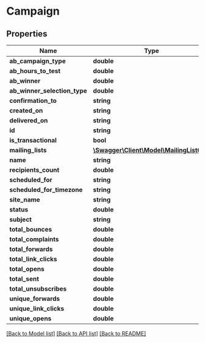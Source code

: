 # Campaign

## Properties
Name | Type | Description | Notes
------------ | ------------- | ------------- | -------------
**ab_campaign_type** | **double** |  | [optional] 
**ab_hours_to_test** | **double** |  | [optional] 
**ab_winner** | **double** |  | [optional] 
**ab_winner_selection_type** | **double** |  | [optional] 
**confirmation_to** | **string** |  | [optional] 
**created_on** | **string** |  | [optional] 
**delivered_on** | **string** |  | [optional] 
**id** | **string** |  | [optional] 
**is_transactional** | **bool** |  | [optional] 
**mailing_lists** | [**\Swagger\Client\Model\MailingList68[]**](MailingList68.md) |  | [optional] 
**name** | **string** |  | [optional] 
**recipients_count** | **double** |  | [optional] 
**scheduled_for** | **string** |  | [optional] 
**scheduled_for_timezone** | **string** |  | [optional] 
**site_name** | **string** |  | [optional] 
**status** | **double** |  | [optional] 
**subject** | **string** |  | [optional] 
**total_bounces** | **double** |  | [optional] 
**total_complaints** | **double** |  | [optional] 
**total_forwards** | **double** |  | [optional] 
**total_link_clicks** | **double** |  | [optional] 
**total_opens** | **double** |  | [optional] 
**total_sent** | **double** |  | [optional] 
**total_unsubscribes** | **double** |  | [optional] 
**unique_forwards** | **double** |  | [optional] 
**unique_link_clicks** | **double** |  | [optional] 
**unique_opens** | **double** |  | [optional] 

[[Back to Model list]](../README.md#documentation-for-models) [[Back to API list]](../README.md#documentation-for-api-endpoints) [[Back to README]](../README.md)


